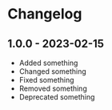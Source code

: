 # Changelog

## 1.0.0 - 2023-02-15

- Added something
- Changed something
- Fixed something
- Removed something
- Deprecated something
